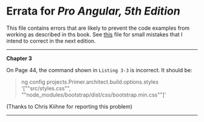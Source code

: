 # Errata for *Pro Angular, 5th Edition*

This file contains errors that are likely to prevent the code examples from working as described in ths book. See [this](typos.md) file for small mistakes that I intend to correct in the next edition.

---

**Chapter 3**

On Page 44, the command shown in `Listing 3-3` is incorrect. It should be:

>ng config projects.Primer.architect.build.options.styles '[""src/styles.css"", ""node_modules/bootstrap/dist/css/bootstrap.min.css""]'

(Thanks to Chris Kiihne for reporting this problem)

---